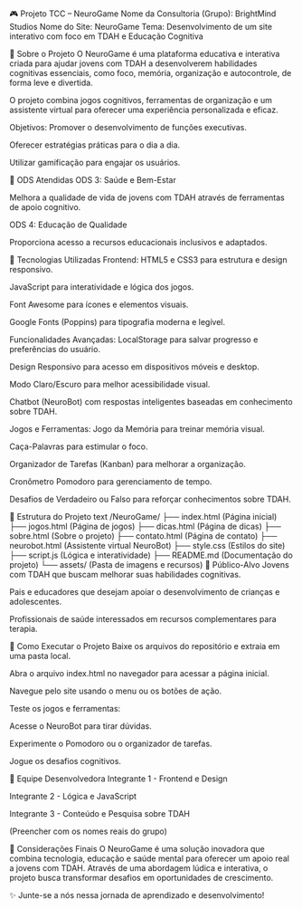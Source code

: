 🎮 Projeto TCC – NeuroGame
Nome da Consultoria (Grupo): BrightMind Studios
Nome do Site: NeuroGame
Tema: Desenvolvimento de um site interativo com foco em TDAH e Educação Cognitiva

🧠 Sobre o Projeto
O NeuroGame é uma plataforma educativa e interativa criada para ajudar jovens com TDAH a desenvolverem habilidades cognitivas essenciais, como foco, memória, organização e autocontrole, de forma leve e divertida.

O projeto combina jogos cognitivos, ferramentas de organização e um assistente virtual para oferecer uma experiência personalizada e eficaz.

Objetivos:
Promover o desenvolvimento de funções executivas.

Oferecer estratégias práticas para o dia a dia.

Utilizar gamificação para engajar os usuários.

🌱 ODS Atendidas
ODS 3: Saúde e Bem-Estar

Melhora a qualidade de vida de jovens com TDAH através de ferramentas de apoio cognitivo.

ODS 4: Educação de Qualidade

Proporciona acesso a recursos educacionais inclusivos e adaptados.

🚀 Tecnologias Utilizadas
Frontend:
HTML5 e CSS3 para estrutura e design responsivo.

JavaScript para interatividade e lógica dos jogos.

Font Awesome para ícones e elementos visuais.

Google Fonts (Poppins) para tipografia moderna e legível.

Funcionalidades Avançadas:
LocalStorage para salvar progresso e preferências do usuário.

Design Responsivo para acesso em dispositivos móveis e desktop.

Modo Claro/Escuro para melhor acessibilidade visual.

Chatbot (NeuroBot) com respostas inteligentes baseadas em conhecimento sobre TDAH.

Jogos e Ferramentas:
Jogo da Memória para treinar memória visual.

Caça-Palavras para estimular o foco.

Organizador de Tarefas (Kanban) para melhorar a organização.

Cronômetro Pomodoro para gerenciamento de tempo.

Desafios de Verdadeiro ou Falso para reforçar conhecimentos sobre TDAH.

📁 Estrutura do Projeto
text
/NeuroGame/
├── index.html          (Página inicial)
├── jogos.html          (Página de jogos)
├── dicas.html          (Página de dicas)
├── sobre.html          (Sobre o projeto)
├── contato.html        (Página de contato)
├── neurobot.html       (Assistente virtual NeuroBot)
├── style.css           (Estilos do site)
├── script.js           (Lógica e interatividade)
├── README.md           (Documentação do projeto)
└── assets/             (Pasta de imagens e recursos)
🎯 Público-Alvo
Jovens com TDAH que buscam melhorar suas habilidades cognitivas.

Pais e educadores que desejam apoiar o desenvolvimento de crianças e adolescentes.

Profissionais de saúde interessados em recursos complementares para terapia.

🚀 Como Executar o Projeto
Baixe os arquivos do repositório e extraia em uma pasta local.

Abra o arquivo index.html no navegador para acessar a página inicial.

Navegue pelo site usando o menu ou os botões de ação.

Teste os jogos e ferramentas:

Acesse o NeuroBot para tirar dúvidas.

Experimente o Pomodoro ou o organizador de tarefas.

Jogue os desafios cognitivos.

👥 Equipe Desenvolvedora
Integrante 1 - Frontend e Design

Integrante 2 - Lógica e JavaScript

Integrante 3 - Conteúdo e Pesquisa sobre TDAH

(Preencher com os nomes reais do grupo)

📌 Considerações Finais
O NeuroGame é uma solução inovadora que combina tecnologia, educação e saúde mental para oferecer um apoio real a jovens com TDAH. Através de uma abordagem lúdica e interativa, o projeto busca transformar desafios em oportunidades de crescimento.

✨ Junte-se a nós nessa jornada de aprendizado e desenvolvimento!